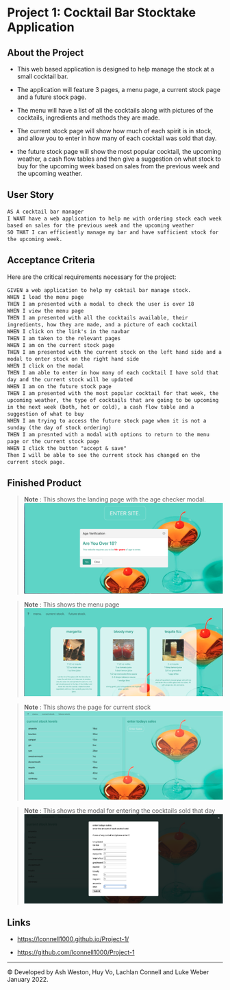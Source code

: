 # Project 1: Cocktail Bar Stocktake Application

## About the Project

* This web based application is designed to help manage the stock at a small cocktail bar. 

* The application will feature 3 pages, a menu page, a current stock page and a future stock page. 

* The menu will have a list of all the cocktails along with pictures of the cocktails, ingredients and methods they are made.

* The current stock page will show how much of each spirit is in stock, and allow you to enter in how many of each cocktail was sold that day.

* the future stock page will show the most popular cocktail, the upcoming weather, a cash flow tables and then give a suggestion on what stock to buy for the upcoming week based on sales from the previous week and the upcoming weather.


## User Story

```
AS A cocktail bar manager
I WANT have a web application to help me with ordering stock each week based on sales for the previous week and the upcoming weather
SO THAT I can efficiently manage my bar and have sufficient stock for the upcoming week.
```


## Acceptance Criteria

Here are the critical requirements necessary for the project:

```
GIVEN a web application to help my coktail bar manage stock.
WHEN I load the menu page
THEN I am presented with a modal to check the user is over 18
WHEN I view the menu page
THEN I am presented with all the cocktails available, their ingredients, how they are made, and a picture of each cocktail
WHEN I click on the link's in the navbar
THEN I am taken to the relevant pages
WHEN I am on the current stock page
THEN I am presented with the current stock on the left hand side and a modal to enter stock on the right hand side
WHEN I click on the modal
THEN I am able to enter in how many of each cocktail I have sold that day and the current stock will be updated
WHEN I am on the future stock page
THEN I am presented with the most popular cocktail for that week, the upcoming weather, the type of cocktails that are going to be upcoming in the next week (both, hot or cold), a cash flow table and a suggestion of what to buy
WHEN I am trying to access the future stock page when it is not a sunday (the day of stock ordering)
THEN I am presnted with a modal with options to return to the menu page or the current stock page
WHEN I click the button "accept & save"
Then I will be able to see the current stock has changed on the current stock page.
```

## Finished Product

> **Note** : This shows the landing page with the age checker modal.
![This shows the landing page with the age checker modal.](./assets/images/Screenshotlanding.png)

> **Note** : This shows the menu page
![This shows the menu page.](./assets/images/Screenshotmenu.png)

> **Note** : This shows the page for current stock
![This shows the page for current stock.](./assets/images/Screenshotcurrentstock.png)

> **Note** : This shows the modal for entering the cocktails sold that day
![This shows the modal for entering the cocktails sold that day.](./assets/images/Screenshotsales.png)






## Links


* https://lconnell1000.github.io/Project-1/

* https://github.com/lconnell1000/Project-1

- - -
© Developed by Ash Weston, Huy Vo, Lachlan Connell and Luke Weber January 2022.

